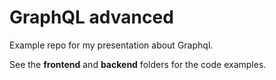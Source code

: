 # GraphQL advanced

Example repo for my presentation about Graphql.

See the **frontend** and **backend** folders for the code examples.